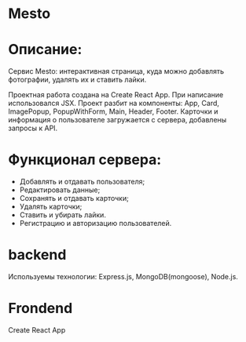 # Mesto 

# Описание:
Сервис Mesto: интерактивная страница, куда можно добавлять фотографии, удалять их и ставить лайки.


Проектная работа создана на Create React App. При написание использовался JSX. Проект разбит на компоненты: App, Card, ImagePopup, PopupWithForm, Main, Header, Footer. Карточки и информация о пользователе загружается с сервера, добавлены запросы к API.

# Функционал сервера:
 * Добавлять и отдавать пользователя;
 * Редактировать данные;
 * Сохранять и отдавать карточки;
 * Удалять карточки;
 * Ставить и убирать лайки.
 * Регистрацию и авторизацию пользователей.

# backend
 Используемы технологии:
 Express.js, MongoDB(mongoose), Node.js.

 # Frondend
Create React App
 

